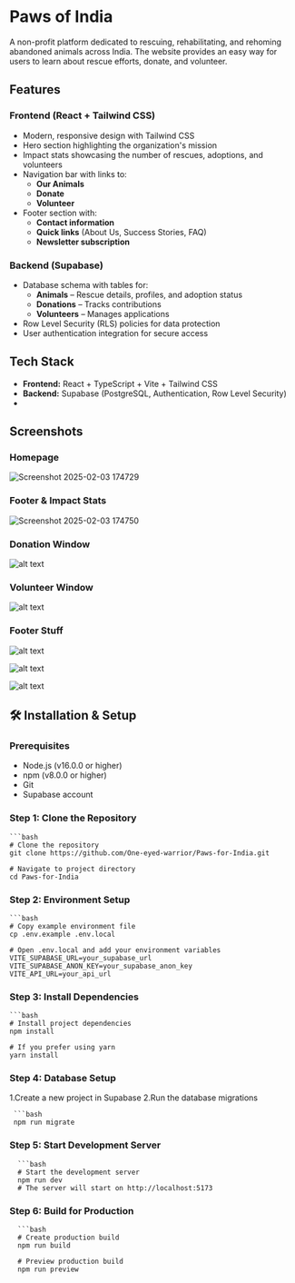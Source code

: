 # Paws of India

A non-profit platform dedicated to rescuing, rehabilitating, and rehoming abandoned animals across India. The website provides an easy way for users to learn about rescue efforts, donate, and volunteer. 

## Features

### Frontend (React + Tailwind CSS)
- Modern, responsive design with Tailwind CSS
- Hero section highlighting the organization's mission
- Impact stats showcasing the number of rescues, adoptions, and volunteers
- Navigation bar with links to:
  - **Our Animals**
  - **Donate**
  - **Volunteer**
- Footer section with:
  - **Contact information**
  - **Quick links** (About Us, Success Stories, FAQ)
  - **Newsletter subscription**

### Backend (Supabase)
- Database schema with tables for:
  - **Animals** – Rescue details, profiles, and adoption status
  - **Donations** – Tracks contributions
  - **Volunteers** – Manages applications
- Row Level Security (RLS) policies for data protection
- User authentication integration for secure access

## Tech Stack
- **Frontend:** React + TypeScript + Vite + Tailwind CSS
- **Backend:** Supabase (PostgreSQL, Authentication, Row Level Security)
- 
## Screenshots

### Homepage
![Screenshot 2025-02-03 174729](https://github.com/user-attachments/assets/9d6ccde2-5c94-4177-a2a9-75c5772d571d)


### Footer & Impact Stats
![Screenshot 2025-02-03 174750](https://github.com/user-attachments/assets/4f692d42-512c-439e-8f97-8de9d9a7991c)

### Donation Window
![alt text](<Screenshot 2025-02-10 221210.png>)

### Volunteer Window
![alt text](<Screenshot 2025-02-10 221244.png>)

### Footer Stuff
![alt text](<Screenshot 2025-02-10 222643.png>) 

![alt text](<Screenshot 2025-02-10 222617.png>)

![alt text](<Screenshot 2025-02-10 222630.png>)
## 🛠 Installation & Setup

### Prerequisites
- Node.js (v16.0.0 or higher)
- npm (v8.0.0 or higher)
- Git
- Supabase account

### Step 1: Clone the Repository
    ```bash
    # Clone the repository
    git clone https://github.com/One-eyed-warrior/Paws-for-India.git

    # Navigate to project directory
    cd Paws-for-India


### Step 2: Environment Setup
    ```bash
    # Copy example environment file
    cp .env.example .env.local

    # Open .env.local and add your environment variables
    VITE_SUPABASE_URL=your_supabase_url
    VITE_SUPABASE_ANON_KEY=your_supabase_anon_key
    VITE_API_URL=your_api_url
### Step 3: Install Dependencies
    ```bash
    # Install project dependencies
    npm install

    # If you prefer using yarn
    yarn install
### Step 4: Database Setup

 1.Create a new project in Supabase
 2.Run the database migrations

     ```bash
     npm run migrate

### Step 5: Start Development Server  
      ```bash
      # Start the development server  
      npm run dev  
      # The server will start on http://localhost:5173
### Step 6: Build for Production
      ```bash
      # Create production build
      npm run build

      # Preview production build 
      npm run preview 
 



